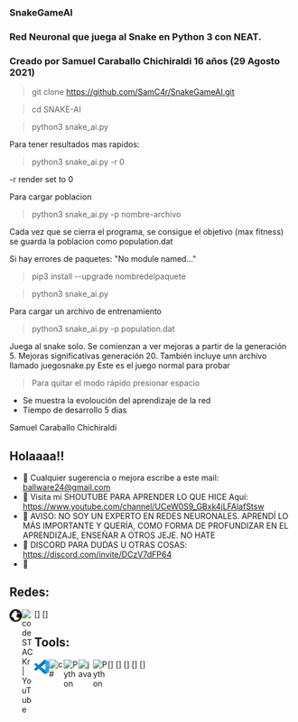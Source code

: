 
### SnakeGameAI

### Red Neuronal que juega al Snake en Python 3 con NEAT. 
### Creado por Samuel Caraballo Chichiraldi 16 años (29 Agosto 2021)

> git clone https://github.com/SamC4r/SnakeGameAI.git

> cd SNAKE-AI

> python3 snake_ai.py

Para tener resultados mas rapidos:

> python3 snake_ai.py -r 0

-r render set to 0

Para cargar poblacion

> python3 snake_ai.py -p nombre-archivo

Cada vez que se cierra el programa, se consigue el objetivo (max fitness) se guarda la poblacion como population.dat


Si hay errores de paquetes: "No module named..."

> pip3 install --upgrade nombredelpaquete

> python3 snake_ai.py

Para cargar un archivo de entrenamiento

>python3 snake_ai.py -p population.dat

Juega al snake solo.
Se comienzan a ver mejoras a partir de la generación 5.
Mejoras significativas generación 20. 
También incluye unn archivo llamado juegosnake.py Este es el juego normal para probar

> Para quitar el modo rápido presionar espacio

- Se muestra la evoloución del aprendizaje de la red
- Tiempo de desarrollo 5 dias

Samuel Caraballo Chichiraldi 




## Holaaaa!!

- 🔭 Cualquier sugerencia o mejora escribe a este mail: ballware24@gmail.com
- 🌱 Visita mi SHOUTUBE PARA APRENDER LO QUE HICE Aquí: https://www.youtube.com/channel/UCeW0S9_GBxk4jLFAlafStsw
- 👯 AVISO: NO SOY UN EXPERTO EN REDES NEURONALES. APRENDÍ LO MÁS IMPORTANTE Y QUERÍA, COMO FORMA DE PROFUNDIZAR EN EL APRENDIZAJE, ENSEÑAR A OTROS JEJE. NO HATE 
- 🥅 DISCORD PARA DUDAS U OTRAS COSAS: https://discord.com/invite/DCzV7dFP64
- 🏀 

## Redes:

[<img align="left" alt="codeSTACKr.com" width="22px" src="https://raw.githubusercontent.com/iconic/open-iconic/master/svg/globe.svg" />]
[<img align="left" alt="codeSTACKr | YouTube" width="22px" src="https://cdn.jsdelivr.net/npm/simple-icons@v3/icons/youtube.svg" />]


[youtube]: https://www.youtube.com/channel/UCeW0S9_GBxk4jLFAlafStsw
[discord]: https://discord.com/invite/DCzV7dFP64



## Tools:

[<img align="left" alt="Visual Studio Code" width="26px" src="https://raw.githubusercontent.com/github/explore/80688e429a7d4ef2fca1e82350fe8e3517d3494d/topics/visual-studio-code/visual-studio-code.png" />]
[<img align="left" alt="c#" width="26px" src="https://seeklogo.com/images/C/c-sharp-c-logo-02F17714BA-seeklogo.com.png" />]
[<img align="left" alt="Python" width="26px" src="https://upload.wikimedia.org/wikipedia/commons/thumb/c/c3/Python-logo-notext.svg/768px-Python-logo-notext.svg.png" />]
[<img align="left" alt="java" width="26px" src="https://cdn.worldvectorlogo.com/logos/java.svg" />]
[<img align="left" alt="Python" width="26px" src="https://i.pinimg.com/originals/f2/43/4c/f2434c3a2df5758d16d5d7cf5ed8d130.jpg" />]







